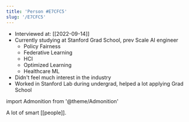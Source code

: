 ```yaml
---
title: 'Person #E7CFC5'
slug: '/E7CFC5'
---
```


- Interviewed at: [[2022-09-14]]
- Currently studying at Stanford Grad School, prev Scale AI engineer
  - Policy Fairness
  - Federative Learning
  - HCI
  - Optimized Learning
  - Healthcare ML
- Didn't feel much interest in the industry
- Worked in Stanford Lab during undergrad, helped a lot applying Grad School

import Admonition from '@theme/Admonition'

<Admonition type="info" title="I love my job because..." icon="💙">
A lot of smart [[people]].
</Admonition>
